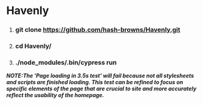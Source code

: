 # Havenly
1. ### git clone https://github.com/hash-browns/Havenly.git
2. ### cd Havenly/
3. ### ./node_modules/.bin/cypress run

***NOTE:The 'Page loading in 3.5s test' will fail because not all stylesheets and scripts are finished loading. This test can be refined to focus on specific elements of the page that are crucial to site and more accurately reflect the usability of the homepage.*** 
